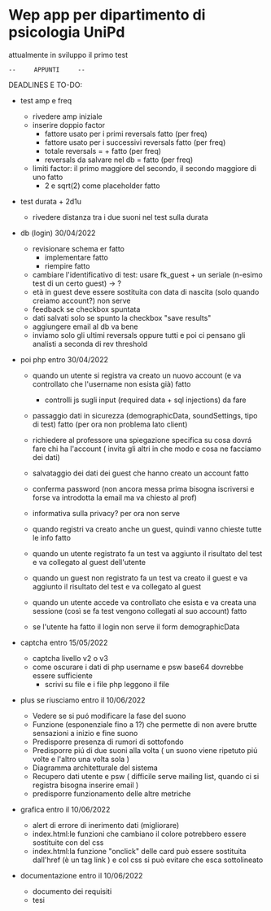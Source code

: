 # Wep app per dipartimento di psicologia UniPd
attualmente in sviluppo il primo test 


	--     APPUNTI     --

DEADLINES E TO-DO:

- test amp e freq
	- rivedere amp iniziale
	- inserire doppio factor								
		- fattore <factor> usato per i primi <reversals> reversals						fatto (per freq)
		- fattore <second factor> usato per i successivi <second reversals> reversals				fatto (per freq)
		- totale reversals = <reversals> + <second reversals>							fatto (per freq)
		- reversals da salvare nel db = <revelsals threshold>							fatto (per freq)
	- limiti factor: il primo maggiore del secondo, il secondo maggiore di uno					fatto
		- 2 e sqrt(2) come placeholder       									fatto        

- test durata + 2d1u
	- rivedere distanza tra i due suoni nel test sulla durata

- db (login) 30/04/2022
 	- revisionare schema er 	fatto
    	- implementare         		fatto
    	- riempire         		fatto
	- cambiare l'identificativo di test: usare fk_guest + un seriale (n-esimo test di un certo guest) 		-> ?
	- età in guest deve essere sostituita con data di nascita (solo quando creiamo account?)	  		non serve 
	- feedback se checkbox spuntata 
	- dati salvati solo se spunto la checkbox "save results"
	- aggiungere email al db 									  		va bene
	- inviamo solo gli ultimi reversals oppure tutti e poi ci pensano gli analisti 			  		a seconda di rev threshold
	
- poi php entro 30/04/2022
	- quando un utente si registra va creato un nuovo account (e va controllato che l'username non esista già)   	fatto
		- controlli js sugli input (required data + sql injections)						da fare 
	- passaggio dati in sicurezza (demographicData, soundSettings, tipo di test)				     	fatto (per ora non problema lato client)
	- richiedere al professore una spiegazione specifica su cosa dovrá fare chi ha l'account ( invita gli altri in che modo e cosa ne facciamo dei dati)
	
	- salvataggio dei dati dei guest che hanno creato un account						     	fatto
	- conferma password (non ancora messa prima bisogna iscriversi e forse va introdotta la email ma va chiesto al prof) 
	- informativa sulla privacy?									  		per ora non serve
	- quando registri va creato anche un guest, quindi vanno chieste tutte le info				     	fatto
	- quando un utente registrato fa un test va aggiunto il risultato del test e va collegato al guest dell'utente			
	- quando un guest non registrato fa un test va creato il guest e va aggiunto il risultato del test e va collegato al guest
	- quando un utente accede va controllato che esista e va creata una sessione (così se fa test vengono collegati al suo account) fatto
	- se l'utente ha fatto il login non serve il form demographicData
			
- captcha	entro 15/05/2022
	- captcha livello v2 o v3
	- come oscurare i dati di php username e psw									base64 dovrebbe essere sufficiente
		- scrivi su file e i file php leggono il file					

- plus se riusciamo entro il 10/06/2022
	- Vedere se si puó modificare la fase del suono
	- Funzione (esponenziale fino a 1?) che permette di non avere brutte sensazioni a inizio e fine suono 
	- Predisporre presenza di rumori di sottofondo 
	- Predisporre piú di due suoni alla volta ( un suono viene ripetuto piú volte e l'altro una volta sola )
	- Diagramma architetturale del sistema
	- Recupero dati utente e psw ( difficile serve mailing list, quando ci si registra bisogna inserire email )
	- predisporre funzionamento delle altre metriche
	
- grafica entro il 10/06/2022
	- alert di errore di inerimento dati (migliorare)
	- index.html:le funzioni che cambiano il colore potrebbero essere sostituite con del css
	- index.html:la funzione "onclick" delle card può essere sostituita dall'href (è un tag link <a>) e col css si può evitare che esca sottolineato

- documentazione entro il 10/06/2022
	- documento dei requisiti
	- tesi
	
